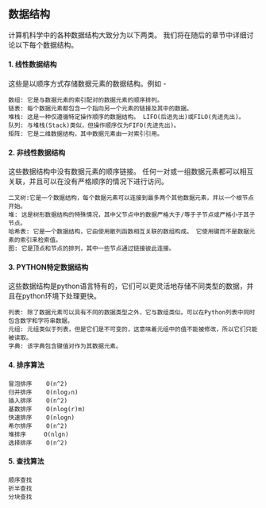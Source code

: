 ## 数据结构

计算机科学中的各种数据结构大致分为以下两类。 我们将在随后的章节中详细讨论以下每个数据结构。

#### 1. 线性数据结构

这些是以顺序方式存储数据元素的数据结构。例如 -

    数组: 它是与数据元素的索引配对的数据元素的顺序排列。
    链表: 每个数据元素都包含一个指向另一个元素的链接及其中的数据。
    堆栈: 这是一种仅遵循特定操作顺序的数据结构。 LIFO(后进先出)或FILO(先进先出)。
    队列: 与堆栈(Stack)类似，但操作顺序仅为FIFO(先进先出)。
    矩阵: 它是二维数据结构，其中数据元素由一对索引引用。

#### 2. 非线性数据结构

这些数据结构中没有数据元素的顺序链接。 任何一对或一组数据元素都可以相互关联，并且可以在没有严格顺序的情况下进行访问。

    二叉树:它是一个数据结构，每个数据元素可以连接到最多两个其他数据元素，并以一个根节点开始。
    堆: 这是树形数据结构的特殊情况，其中父节点中的数据严格大于/等于子节点或严格小于其子节点。
    哈希表: 它是一个数据结构，它由使用散列函数相互关联的数组构成。 它使用键而不是数据元素的索引来检索值。
    图: 它是顶点和节点的排列，其中一些节点通过链接彼此连接。

#### 3. PYTHON特定数据结构

这些数据结构是python语言特有的，它们可以更灵活地存储不同类型的数据，并且在python环境下处理更快。

    列表: 除了数据元素可以具有不同的数据类型之外，它与数组类似。可以在Python列表中同时包含数字和字符串数据。
    元组: 元组类似于列表，但是它们是不可变的，这意味着元组中的值不能被修改，所以它们只能被读取。
    字典: 该字典包含键值对作为其数据元素。

#### 4. 排序算法

    冒泡排序    O(n^2)
    归并排序    O(nlog₂n)
    插入排序    O(n^2)
    基数排序    O(nlog(r)m)
    快速排序    O(nlogn)
    希尔排序    O(n^2)
    堆排序     O(nlgn)
    选择排序    O(n^2)

#### 5. 查找算法

    顺序查找
    折半查找
    分块查找